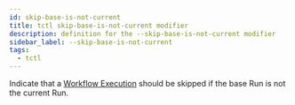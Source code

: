 ```yaml
---
id: skip-base-is-not-current
title: tctl skip-base-is-not-current modifier
description: definition for the --skip-base-is-not-current modifier
sidebar_label: --skip-base-is-not-current
tags:
  - tctl
---
```


Indicate that a [Workflow Execution](/concepts/what-is-a-workflow-execution) should be skipped if the base Run is not the current Run.
